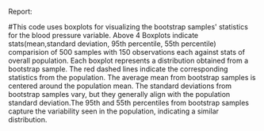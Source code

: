 Report:


#This code uses boxplots for visualizing the bootstrap samples' statistics for the blood pressure variable. Above 4 Boxplots indicate stats(mean,standard deviation, 95th percentile, 55th percentile) comparision of 500 samples with 150 observations each against stats of overall population. Each boxplot represents a distribution obtained from a bootstrap sample. The red dashed lines indicate the corresponding statistics from the population. The average mean from bootstrap samples is centered around the population mean. The standard deviations from bootstrap samples vary, but they generally align with the population standard deviation.The 95th and 55th percentiles from bootstrap samples capture the variability seen in the population, indicating a similar distribution. 

